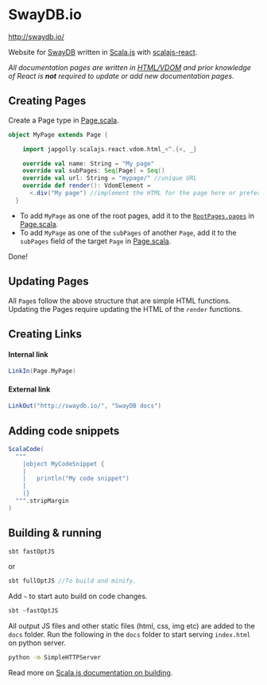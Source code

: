 # SwayDB.io

http://swaydb.io/


Website for [SwayDB](https://github.com/simerplaha/SwayDB) written in [Scala.js](https://www.scala-js.org/) 
with [scalajs-react](https://github.com/japgolly/scalajs-react).

*All documentation pages are written in [HTML/VDOM](https://github.com/japgolly/scalajs-react/blob/master/doc/VDOM.md) 
and prior knowledge of React is **not** required to update or add new documentation pages.*


## Creating Pages

Create a Page type in [Page.scala](https://github.com/simerplaha/SwayDB.io/blob/master/src/main/scala/swaydb/io/Page.scala).

```scala
object MyPage extends Page {

    import japgolly.scalajs.react.vdom.html_<^.{<, _}

    override val name: String = "My page"
    override val subPages: Seq[Page] = Seq()
    override val url: String = "mypage/" //unique URL
    override def render(): VdomElement =
      <.div("My page") //implement the HTML for the page here or preferably in another object type.
  }
```

- To add `MyPage` as one of the root pages, add it to the 
[`RootPages.pages`](https://github.com/simerplaha/SwayDB.io/blob/master/src/main/scala/swaydb/io/Page.scala#L39) in 
[Page.scala](https://github.com/simerplaha/SwayDB.io/blob/master/src/main/scala/swaydb/io/Page.scala).
- To add `MyPage` as one of the `subPages` of another `Page`, add it to the `subPages` field of the target `Page` in
[Page.scala](https://github.com/simerplaha/SwayDB.io/blob/master/src/main/scala/swaydb/io/Page.scala).

Done!

## Updating Pages
All `Page`s follow the above structure that are simple HTML functions. Updating
the Pages require updating the HTML of the `render` functions.

## Creating Links 

#### Internal link
```scala
LinkIn(Page.MyPage)
```

#### External link
```scala
LinkOut("http://swaydb.io/", "SwayDB docs")
```

## Adding code snippets

```scala
ScalaCode(
  """
    |object MyCodeSnippet {
    |
    |   println("My code snippet")
    |
    |}
  """.stripMargin
)
```

## Building & running

```scala
sbt fastOptJS
```
or
```scala
sbt fullOptJS //To build and minify.
```

Add `~` to start auto build on code changes. 

```scala
sbt ~fastOptJS
```

All output JS files and other static files (html, css, img etc) are added to the `docs` folder. 
Run the following in the `docs` folder to start serving `index.html` on python server.

```bash
python -m SimpleHTTPServer
```

Read more on [Scala.js documentation on building](https://www.scala-js.org/doc/project/building.html).